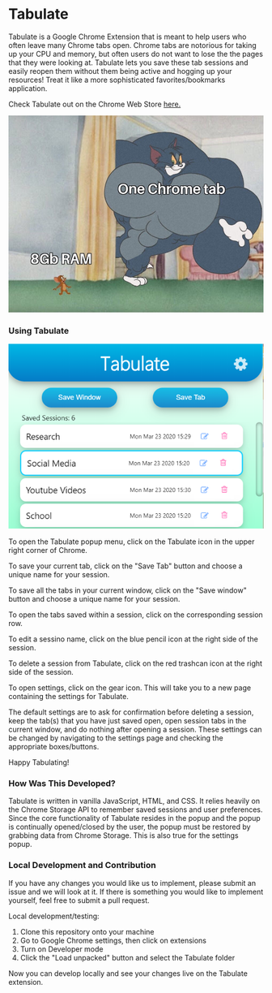 # Tabulate

Tabulate is a Google Chrome Extension that is meant to help users who often leave many Chrome tabs open. Chrome tabs are notorious for taking up your CPU and memory, but often users do not want to lose the the pages that they were looking at. Tabulate lets you save these tab sessions and easily reopen them without them being active and hogging up your resources! Treat it like a more sophisticated favorites/bookmarks application.

Check Tabulate out on the Chrome Web Store [here.](https://chrome.google.com/webstore/detail/tabulate/hbabjcmngkoppjaibgbpdbbcfhhmakmo)

![Tabulate meme](https://github.com/JeremyTsaii/Images/blob/master/meme.JPG)

### Using Tabulate

![Tabulate popup](https://github.com/JeremyTsaii/Images/blob/master/popup.png)

To open the Tabulate popup menu, click on the Tabulate icon in the upper right corner of Chrome. 

To save your current tab, click on the "Save Tab" button and choose a unique name for your session.

To save all the tabs in your current window, click on the "Save window" button and choose a unique name for your session.

To open the tabs saved within a session, click on the corresponding session row.

To edit a sessino name, click on the blue pencil icon at the right side of the session.

To delete a session from Tabulate, click on the red trashcan icon at the right side of the session.

To open settings, click on the gear icon. This will take you to a new page containing the settings for Tabulate.

The default settings are to ask for confirmation before deleting a session, keep the tab(s) that you have just saved open, open session tabs in the current window, and do nothing after opening a session. These settings can be changed by navigating to the settings page and checking the appropriate boxes/buttons.

Happy Tabulating!

### How Was This Developed?

Tabulate is written in vanilla JavaScript, HTML, and CSS. It relies heavily on the Chrome Storage API to remember saved sessions and user preferences. Since the core functionality of Tabulate resides in the popup and the popup is continually opened/closed by the user, the popup must be restored by grabbing data from Chrome Storage. This is also true for the settings popup. 

### Local Development and Contribution

If you have any changes you would like us to implement, please submit an issue and we will look at it. If there is something you would like to implement yourself, feel free to submit a pull request. 

Local development/testing:
1. Clone this repository onto your machine
2. Go to Google Chrome settings, then click on extensions
3. Turn on Developer mode
4. Click the "Load unpacked" button and select the Tabulate folder

Now you can develop locally and see your changes live on the Tabulate extension.


